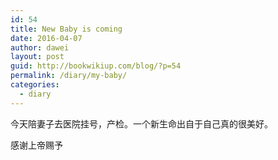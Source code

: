 ```yaml
---
id: 54
title: New Baby is coming
date: 2016-04-07
author: dawei
layout: post
guid: http://bookwikiup.com/blog/?p=54
permalink: /diary/my-baby/
categories:
  - diary
---
```


今天陪妻子去医院挂号，产检。一个新生命出自于自己真的很美好。

感谢上帝赐予

